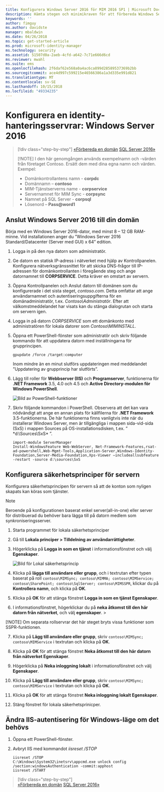 ```yaml
---
title: Konfigurera Windows Server 2016 för MIM 2016 SP1 | Microsoft Docs
description: Hämta stegen och minimikraven för att förbereda Windows Server 2016 för att arbeta med MIM 2016 SP1.
keywords: ''
author: fimguy
ms.author: davidste
manager: mbaldwin
ms.date: 04/26/2018
ms.topic: get-started-article
ms.prod: microsoft-identity-manager
ms.technology: security
ms.assetid: 51507d0a-2aeb-4cfd-a642-7c71e666d6cd
ms.reviewer: mwahl
ms.suite: ems
ms.openlocfilehash: 2f6daf62e568a0a4ac6ca899d28589537369b2bb
ms.sourcegitcommit: ace4d997c599215e46566386a1a3d335e991d821
ms.translationtype: MT
ms.contentlocale: sv-SE
ms.lasthandoff: 10/15/2018
ms.locfileid: "49334235"
---
```

# <a name="set-up-an-identity-management-servers-windows-server-2016"></a>Konfigurera en identity-hanteringsservrar: Windows Server 2016

> [!div class="step-by-step"]
> [«Förbereda en domän](preparing-domain.md)
> [SQL Server 2016»](prepare-server-sql2016.md)
> 
> [!NOTE]
> I den här genomgången används exempelnamn och -värden från företaget Contoso. Ersätt dem med dina egna namn och värden. Exempel:
> - Domänkontrollantens namn - **corpdc**
> - Domännamn – **contoso**
> - MIM-Tjänstserverns name - **corpservice**
> - Servernamnet för MIM Sync - **corpsync**
> - Namnet på SQL Server - **corpsql**
> - Lösenord – <strong>Pass@word1</strong>

## <a name="join-windows-server-2016-to-your-domain"></a>Anslut Windows Server 2016 till din domän

Börja med en Windows Server 2016-dator, med minst 8 – 12 GB RAM-minne. Vid installationen anger du ”Windows Server 2016 Standard/Datacenter (Server med GUI) x 64” edition.

1. Logga in på den nya datorn som administratör.

2. Ge datorn en statisk IP-adress i nätverket med hjälp av Kontrollpanelen. Konfigurera nätverksgränssnittet för att skicka DNS-frågor till IP-adressen för domänkontrollanten i föregående steg och ange datornamnet till **CORPSERVICE**.  Detta kräver en omstart av servern.

3. Öppna Kontrollpanelen och Anslut datorn till domänen som du konfigurerade i det sista steget, *contoso.com*.  Detta omfattar att ange användarnamnet och autentiseringsuppgifterna för en domänadministratör, t.ex. *Contoso\Administratör*.  Efter att välkomstmeddelandet har visats kan du stänga dialogrutan och starta om servern igen.

4. Logga in på datorn *CORPSERVICE* som ett domänkonto med administratören för lokala datorer som *Contoso\MIMINSTALL*.


5. Öppna ett PowerShell-fönster som administratör och skriv följande kommando för att uppdatera datorn med inställningarna för grupprincipen.

    ```
    gpupdate /force /target:computer
    ```

    Inom mindre än en minut slutförs uppdateringen med meddelandet ”Uppdatering av grupprincip har slutförts”.

6. Lägg till roller för **Webbserver (IIS)** och **Programserver**, funktionerna för **.NET Framework** 3.5, 4.0 och 4.5 och **Active Directory-modulen för Windows PowerShell**.

    ![Bild av PowerShell-funktioner](media/MIM-DeployWS2.png)

7. Skriv följande kommandon i PowerShell. Observera att det kan vara nödvändigt att ange en annan plats för källfilerna för **.NET Framework** 3.5-funktionerna. De här funktionerna finns vanligtvis inte när du installerar Windows Server, men är tillgängliga i mappen sida-vid-sida (SxS) i mappen Sources på OS-installationsdisken, t.ex. ” \*d:\Sources\SxS\* ”.

    ```
    import-module ServerManager
    Install-WindowsFeature Web-WebServer, Net-Framework-Features,rsat-ad-powershell,Web-Mgmt-Tools,Application-Server,Windows-Identity-Foundation,Server-Media-Foundation,Xps-Viewer –includeallsubfeature -restart -source d:\sources\SxS
    ```

## <a name="configure-the-server-security-policy"></a>Konfigurera säkerhetsprinciper för servern

Konfigurera säkerhetsprincipen för servern så att de konton som nyligen skapats kan köras som tjänster.
> [!NOTE] 
> Beroende på konfigurationen baserat enkel server(all-in-one) eller server för distribuerad du behöver bara lägga till på datorn medlem som synkroniseringsserver. 

1. Starta programmet för lokala säkerhetsprinciper

2. Gå till **Lokala principer > Tilldelning av användarrättigheter**.

3. Högerklicka på **Logga in som en tjänst** i informationsfönstret och välj **Egenskaper**.

    ![Bild för Lokal säkerhetsprincip](media/MIM-DeployWS3.png)

4. Klicka på **lägga till användare eller grupp**, och i textrutan efter typen baserat på roll `contoso\MIMSync; contoso\MIMMA; contoso\MIMService; contoso\SharePoint; contoso\SqlServer; contoso\MIMSSPR`, klickar du på **Kontrollera namn**, och klicka på **OK**.

5. Klicka på **OK** för att stänga fönstret **Logga in som en tjänst Egenskaper**.

6.  I informationsfönstret, högerklickar du på **neka åtkomst till den här datorn från nätverket**, och välj **egenskaper**. >

[!NOTE] Om separata rollservrar det här steget bryts vissa funktioner som SSPR-funktionen.

7. Klicka på **Lägg till användare eller grupp**, skriv `contoso\MIMSync; contoso\MIMService` i textrutan och klicka på **OK**.

8. Klicka på **OK** för att stänga fönstret **Neka åtkomst till den här datorn från nätverket Egenskaper**.

9. Högerklicka på **Neka inloggning lokalt** i informationsfönstret och välj **Egenskaper**.

10. Klicka på **Lägg till användare eller grupp**, skriv `contoso\MIMSync; contoso\MIMService` i textrutan och klicka på **OK**.

11. Klicka på **OK** för att stänga fönstret **Neka inloggning lokalt Egenskaper**.

12. Stäng fönstret för lokala säkerhetsprinicper.


## <a name="change-the-iis-windows-authentication-mode-if-needed"></a>Ändra IIS-autentisering för Windows-läge om det behövs

1.  Öppna ett PowerShell-fönster.

2.  Avbryt IIS med kommandot *iisreset /STOP*

    ```
    iisreset /STOP
    C:\Windows\System32\inetsrv\appcmd.exe unlock config /section:windowsAuthentication -commit:apphost
    iisreset /START
    ```

> [!div class="step-by-step"]  
> [«Förbereda en domän](preparing-domain.md)
> [SQL Server 2016»](prepare-server-sql2016.md)
